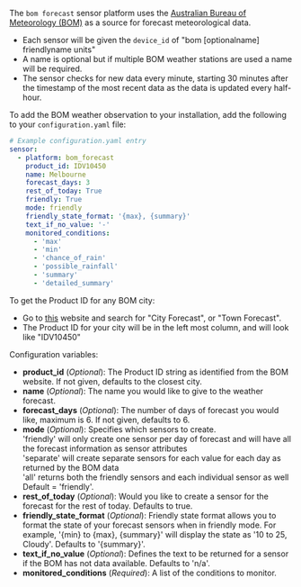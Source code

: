 The `bom forecast` sensor platform uses the [Australian Bureau of Meteorology (BOM)](http://www.bom.gov.au) as a source for forecast meteorological data.

- Each sensor will be given the `device_id` of "bom [optionalname] friendlyname units"
- A name is optional but if multiple BOM weather stations are used a name will be required.
- The sensor checks for new data every minute, starting 30 minutes after the timestamp of the most recent data as the data is updated every half-hour.

To add the BOM weather observation to your installation, add the following to your `configuration.yaml` file:

```yaml
# Example configuration.yaml entry
sensor:
  - platform: bom_forecast
    product_id: IDV10450
    name: Melbourne
    forecast_days: 3
    rest_of_today: True
    friendly: True
    mode: friendly
    friendly_state_format: '{max}, {summary}'
    text_if_no_value: '-'
    monitored_conditions:
      - 'max'
      - 'min'
      - 'chance_of_rain'
      - 'possible_rainfall'
      - 'summary'
      - 'detailed_summary'
```

To get the Product ID for any BOM city:
- Go to [this](http://www.bom.gov.au/nsw/observations/map.shtml) website and search for "City Forecast", or "Town Forecast".
- The Product ID for your city will be in the left most column, and will look like "IDV10450"

Configuration variables:

- **product_id** (*Optional*): The Product ID string as identified from the BOM website.  If not given, defaults to the closest city.
- **name** (*Optional*): The name you would like to give to the weather forecast.
- **forecast_days** (*Optional*): The number of days of forecast you would like, maximum is 6. If not given, defaults to 6.
- **mode** (*Optional*): Specifies which sensors to create.<br/>
    'friendly' will only create one sensor per day of forecast and will have all the forecast information as sensor attributes<br/>
    'separate' will create separate sensors for each value for each day as returned by the BOM data<br/>
    'all' returns both the friendly sensors and each individual sensor as well<br/>
    Default = 'friendly'.
- **rest_of_today** (*Optional*): Would you like to create a sensor for the forecast for the rest of today. Defaults to true.
- **friendly_state_format** (*Optional*): Friendly state format allows you to format the state of your forecast sensors when in friendly mode. For example, '{min} to {max}, {summary}' will display the state as '10 to 25, Cloudy'. Defaults to '{summary}'.
- **text_if_no_value** (*Optional*): Defines the text to be returned for a sensor if the BOM has not data available. Defaults to 'n/a'.
- **monitored_conditions** (*Required*): A list of the conditions to monitor.
